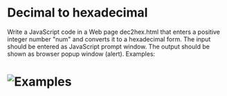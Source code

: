 # Decimal to hexadecimal
Write a JavaScript code in a Web page dec2hex.html that enters a positive integer number "num" and converts it to a hexadecimal form. The input should be entered as JavaScript prompt window. The output should be
shown as browser popup window (alert). 
Examples:

# ![Examples](examples.png)